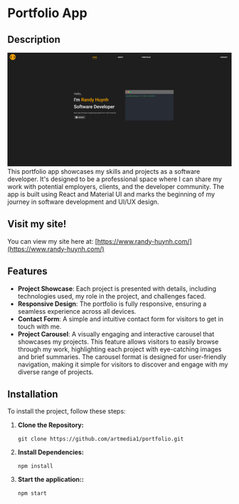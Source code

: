 # Portfolio App

## Description

![Screenshot of the Application](public/assets/portfolio.png)
This portfolio app showcases my skills and projects as a software developer. It's designed to be a professional space where I can share my work with potential employers, clients, and the developer community. The app is built using React and Material UI and marks the beginning of my journey in software development and UI/UX design.

## Visit my site!

You can view my site here at: [https://www.randy-huynh.com/](https://www.randy-huynh.com/)

## Features

- <strong>Project Showcase</strong>: Each project is presented with details, including technologies used, my role in the project, and challenges faced.
- <strong>Responsive Design</strong>: The portfolio is fully responsive, ensuring a seamless experience across all devices.
- <strong>Contact Form</strong>: A simple and intuitive contact form for visitors to get in touch with me.
- <strong>Project Carousel</strong>: A visually engaging and interactive carousel that showcases my projects. This feature allows visitors to easily browse through my work, highlighting each project with eye-catching images and brief summaries. The carousel format is designed for user-friendly navigation, making it simple for visitors to discover and engage with my diverse range of projects.

## Installation

To install the project, follow these steps:

1. **Clone the Repository:**

   ```
   git clone https://github.com/artmedia1/portfolio.git
   ```

2. **Install Dependencies:**
   ```
   npm install
   ```
3. **Start the application::**
    ```
    npm start
    ```



